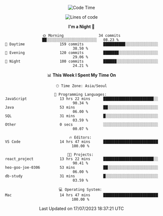 <div align=center>
 
<!--START_SECTION:waka-->
![Code Time](http://img.shields.io/badge/Code%20Time-104%20hrs%208%20mins-blue)

![Lines of code](https://img.shields.io/badge/From%20Hello%20World%20I%27ve%20Written-2.9%20million%20lines%20of%20code-blue)

**I'm a Night 🦉** 

```text
🌞 Morning                34 commits          ██░░░░░░░░░░░░░░░░░░░░░░░   08.23 % 
🌆 Daytime                159 commits         ██████████░░░░░░░░░░░░░░░   38.50 % 
🌃 Evening                120 commits         ███████░░░░░░░░░░░░░░░░░░   29.06 % 
🌙 Night                  100 commits         ██████░░░░░░░░░░░░░░░░░░░   24.21 % 
```


📊 **This Week I Spent My Time On** 

```text
🕑︎ Time Zone: Asia/Seoul

💬 Programming Languages: 
JavaScript               13 hrs 22 mins      ███████████████████████░░   90.34 % 
Java                     53 mins             ██░░░░░░░░░░░░░░░░░░░░░░░   06.00 % 
SQL                      31 mins             █░░░░░░░░░░░░░░░░░░░░░░░░   03.59 % 
Other                    0 secs              ░░░░░░░░░░░░░░░░░░░░░░░░░   00.07 % 

🔥 Editors: 
VS Code                  14 hrs 47 mins      █████████████████████████   100.00 % 

🐱‍💻 Projects: 
react_project            13 hrs 22 mins      ███████████████████████░░   90.41 % 
heo-goo-joe-0306         53 mins             ██░░░░░░░░░░░░░░░░░░░░░░░   06.00 % 
db-study                 31 mins             █░░░░░░░░░░░░░░░░░░░░░░░░   03.59 % 

💻 Operating System: 
Mac                      14 hrs 47 mins      █████████████████████████   100.00 % 
```


 Last Updated on 17/07/2023 18:37:21 UTC
<!--END_SECTION:waka-->
 </div>
